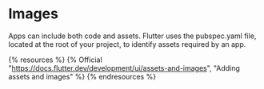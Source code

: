 # Images

Apps can include both code and assets. Flutter uses the pubspec.yaml file, located at the root of your project, to identify assets required by an app.

{% resources %}
  {% Official "https://docs.flutter.dev/development/ui/assets-and-images", "Adding assets and images" %}
{% endresources %}
